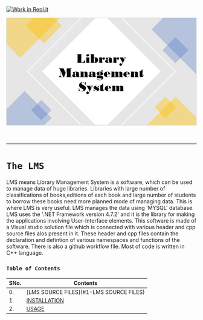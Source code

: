 [![Work in Repl.it](https://classroom.github.com/assets/work-in-replit-14baed9a392b3a25080506f3b7b6d57f295ec2978f6f33ec97e36a161684cbe9.svg)](https://classroom.github.com/online_ide?assignment_repo_id=402078&assignment_repo_type=GroupAssignmentRepo)
<p align="center">
<img src="https://github.com/SAHIL150602/LMS-readme/blob/main/LMs%20title.PNG">
</p>    <br>

---

# `The LMS`

LMS means Library Management System is a software, which can be used to manage data of huge libraries. Libraries with large number of classifications of books,editions of each book and large number of students to borrow these books need more planned mode of managing data. This is where LMS is very useful. LMS manages the data using 'MYSQL' database. LMS uses the '.NET Framework version 4.7.2' and it is the library for making the applications involving User-Interface elements. This software is made of a Visual studio solution file which is connected with various header and cpp source files alos present in it. These header and cpp files contain the declaration and defintion of various namespaces and functions of the software. There is also a github workflow file. Most of code is written in C++ language.  

### `Table of Contents`
| SNo. | **Contents** |
| ---  | ---------    |
| 0.   | [LMS SOURCE FILES](#1-LMS SOURCE FILES) |
| 1.   | [INSTALLATION](#2-INSTALLATION) |
| 2.   | [USAGE](#3-USAGE) |
